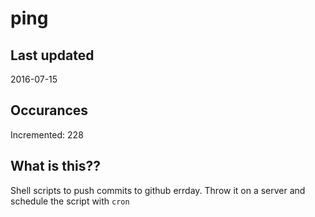 # ping

## Last updated
2016-07-15

## Occurances
Incremented: 228

## What is this?? 
Shell scripts to push commits to github errday. Throw it on a server and schedule the script with `cron`
